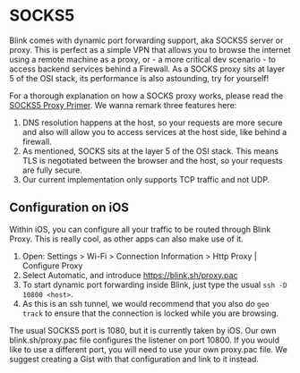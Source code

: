 # SOCKS5

Blink comes with dynamic port forwarding support, aka SOCKS5 server or proxy. This is perfect as a simple VPN that allows you to browse the internet using a remote machine as a proxy, or - a more critical dev scenario - to access backend services behind a Firewall. As a SOCKS proxy sits at layer 5 of the OSI stack, its performance is also astounding, try for yourself!

For a thorough explanation on how a SOCKS proxy works, please read the [SOCKS5 Proxy Primer](https://securityintelligence.com/posts/socks-proxy-primer-what-is-socks5-and-why-should-you-use-it/). We wanna remark three features here:

1. DNS resolution happens at the host, so your requests are more secure and also will allow you to access services at the host side, like behind a firewall.
2. As mentioned, SOCKS sits at the layer 5 of the OSI stack. This means TLS is negotiated between the browser and the host, so your requests are fully secure.
3. Our current implementation only supports TCP traffic and not UDP.

## Configuration on iOS

Within iOS, you can configure all your traffic to be routed through Blink Proxy. This is really cool, as other apps can also make use of it.

1. Open: Settings > Wi-Fi > Connection Information > Http Proxy | Configure Proxy
2. Select Automatic, and introduce https://blink.sh/proxy.pac
3. To start dynamic port forwarding inside Blink, just type the usual `ssh -D 10800 <host>`.
4. As this is an ssh tunnel, we would recommend that you also do `geo track` to ensure that the connection is locked while you are browsing.

The usual SOCKS5 port is 1080, but it is currently taken by iOS. Our own blink.sh/proxy.pac file configures the listener on port 10800. If you would like to use a different port, you will need to use your own proxy.pac file. We suggest creating a Gist with that configuration and link to it instead.

